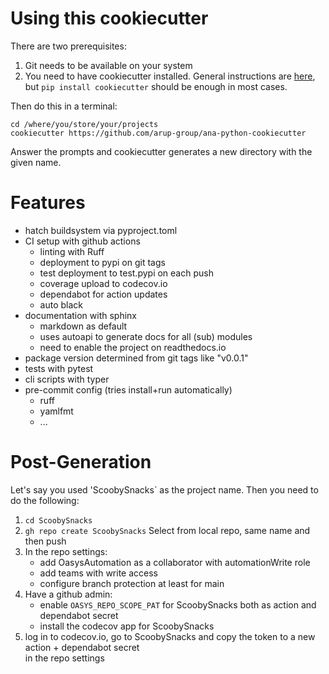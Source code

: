 # Using this cookiecutter

There are two prerequisites:
1. Git needs to be available on your system
2. You need to have cookiecutter installed. General instructions are
[here](https://cookiecutter.readthedocs.io/en/latest/installation.html),
but `pip install cookiecutter` should be enough in most cases.

Then do this in a terminal:

```
cd /where/you/store/your/projects
cookiecutter https://github.com/arup-group/ana-python-cookiecutter
```

Answer the prompts and cookiecutter generates a new directory
with the given name.

# Features

- hatch buildsystem via pyproject.toml
- CI setup with github actions
    - linting with Ruff
    - deployment to pypi on git tags
    - test deployment to test.pypi on each push
    - coverage upload to codecov.io
    - dependabot for action updates
    - auto black
- documentation with sphinx
    - markdown as default
    - uses autoapi to generate docs for all (sub) modules
    - need to enable the project on readthedocs.io
- package version determined from git tags like "v0.0.1"
- tests with pytest
- cli scripts with typer
- pre-commit config (tries install+run automatically)
    - ruff
    - yamlfmt
    - ...

# Post-Generation

Let's say you used 'ScoobySnacks` as the project name. Then you need to do the following:

1. `cd ScoobySnacks`
2. `gh repo create ScoobySnacks` Select from local repo, same name and then push
3. In the repo settings:
    - add OasysAutomation as a collaborator with automationWrite role
    - add teams with write access
    - configure branch protection at least for main
3. Have a github admin:
    - enable `OASYS_REPO_SCOPE_PAT` for ScoobySnacks both as action and dependabot secret
    - install the codecov app for ScoobySnacks
4. log in to codecov.io, go to ScoobySnacks and copy the token to a new action + dependabot secret\
in the repo settings
